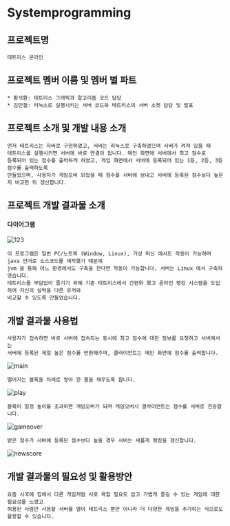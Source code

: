 # Systemprogramming

프로젝트명 
-------------

    테트리스 온라인

프로젝트 멤버 이름 및 멤버 별 파트
-------------

    * 황석환: 테트리스 그래픽과 알고리즘 코드 담당
    * 김민철: 리눅스로 실행시키는 서버 코드와 테트리스의 서버 소켓 담당 및 발표

프로젝트 소개 및 개발 내용 소개
-------------

    먼저 테트리스는 자바로 구현하였고, 서버는 리눅스로 구축하였으며 서버가 켜져 있을 때 
    테트리스를 실행시키면 서버에 바로 연결이 됩니다. 메인 화면에 서버에서 최고 점수로 
    등록되어 있는 점수를 출력하게 하였고, 게임 화면에서 서버에 등록되어 있는 1등, 2등, 3등 점수를 출력하도록 
    만들었으며, 사용자가 게임오버 되었을 때 점수를 서버에 보내고 서버에 등록된 점수보다 높은지 비교한 뒤 갱신합니다.

프로젝트 개발 결과물 소개
-------------

#### 다이어그램

  ![123](https://user-images.githubusercontent.com/94677219/144748161-0e9820a8-3e02-464c-b364-c721af22e010.png)
  
    이 프로그램은 일반 PC/노트북 (Window, Linux), 가상 머신 에서도 작동이 가능하며 java 언어로 소스코드를 제작했기 때문에 
    jvm 을 통해 어느 환경에서도 구축을 한다면 작동이 가능합니다. 서버는 Linux 에서 구축하였습니다. 
    테트리스를 부담없이 즐기기 위해 기존 테트리스에서 간편화 했고 온라인 랭킹 시스템을 도입하여 자신의 실력을 다른 유저와
    비교할 수 있도록 만들었습니다.
  
개발 결과물 사용법
--------------

  
    사용자가 접속하면 바로 서버에 접속되는 동시에 최고 점수에 대한 정보를 요청하고 서버에서는 
    서버에 등록된 제일 높은 점수를 반환해주며, 클라이언트는 메인 화면에 점수를 출력합니다.
  
  ![main](https://user-images.githubusercontent.com/94677219/144749248-a6fc6b93-a821-4119-abe6-b587bd2c010d.png)

    떨어지는 블록을 차례로 쌓아 한 줄을 채우도록 합니다.
    
  ![play](https://user-images.githubusercontent.com/94677219/144749312-7c2e9ca2-2089-4b3e-bc73-5522d5bad90e.png)
  
    블록이 일정 높이를 초과하면 게임오버가 되며 게임오버시 클라이언트는 점수를 서버로 전송합니다.
    
  ![gameover](https://user-images.githubusercontent.com/94677219/144749379-fcf08adf-86b0-471a-bc5a-6d3a9bb50270.png)
  
    받은 점수가 서버에 등록된 점수보다 높을 경우 서버는 새롭게 랭킹을 갱신합니다.
    
  ![newscore](https://user-images.githubusercontent.com/94677219/144749414-6456ea6a-1b84-4b90-833b-ccf7d8454b4d.png)
  
 개발 결과물의 필요성 및 활용방안
 --------------
 
    요즘 시국에 집에서 다른 게임처럼 서로 욕할 필요도 없고 가볍게 즐길 수 있는 게임에 대한 필요성을 느꼈고
    허용된 사람만 사용할 서버를 열어 테트리스 뿐만 아니라 더 다양한 게임을 추가하는 식으로도 활용할 수 있습니다.
